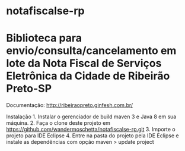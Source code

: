 # notafiscalse-rp

<h1> Biblioteca para envio/consulta/cancelamento em lote da Nota Fiscal de Serviços Eletrônica da Cidade de Ribeirão Preto-SP</h1>

Documentação:
  http://ribeiraopreto.ginfesh.com.br/  
  
Instalação
    1. Instalar o gerenciador de build maven 3 e Java 8 em sua máquina.
    2. Faça o clone deste projeto em https://github.com/wandermoschetta/notafiscalse-rp.git
    3. Importe o projeto para IDE Eclipse
    4. Entre na pasta do projeto pela IDE Eclipse e instale as dependências com opção maven > update project  
